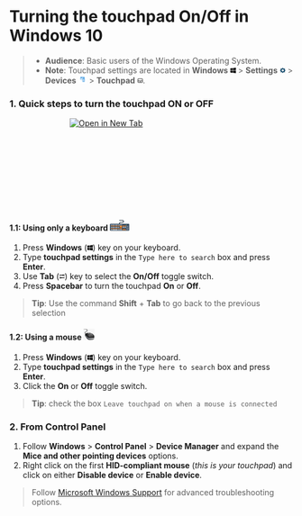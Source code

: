 # Turning the touchpad On/Off in Windows 10

>- **Audience**: Basic users of the Windows Operating System.
>- **Note**: Touchpad settings are located in **Windows** <img src="https://raw.githubusercontent.com/Olena1925/touchpad/master/Windows%20Icon.png" width="10" height="10"/> > **Settings** <img src="https://raw.githubusercontent.com/Olena1925/touchpad/master/Settings%20Icon.png" width="10" height="10"/> > **Devices** <img src="https://raw.githubusercontent.com/Olena1925/touchpad/master/Devices%20Icon.PNG" width="15" height="15"/> > **Touchpad** <img src="https://raw.githubusercontent.com/Olena1925/touchpad/master/Touchpad%20Icon.png" width="10" height="10"/>.

### 1. Quick steps to turn the touchpad ON or OFF

<a href="https://raw.githubusercontent.com/Olena1925/touchpad/master/navigate.gif" target="blank">
<img src="https://raw.githubusercontent.com/Olena1925/touchpad/master/navigate.gif" width="290" height="160" align="middle" alt="Open in New Tab" style = "display: block; margin-left: auto; margin-right:auto;"/></a>

#### 1.1: Using only a keyboard <img src="https://raw.githubusercontent.com/Olena1925/Touchpad/master/Keyboard%20Icon.jpg" width="35" height="20"/>

1. Press **Windows** (<img src="https://raw.githubusercontent.com/Olena1925/touchpad/master/Windows%20Icon.png" width="10" height="10"/>) key on your keyboard.
2. Type **touchpad settings** in the `Type here to search` box and press **Enter**.
3. Use **Tab** (<img src="https://raw.githubusercontent.com/Olena1925/touchpad/master/Tab%20Icon.png" width="10" height="10"/>) key to select the **On/Off** toggle switch.
4. Press **Spacebar** to turn the touchpad **On** or **Off**.

> **Tip**: Use the command **Shift** + **Tab** to go back to the previous selection

#### 1.2: Using a mouse <img src="https://raw.githubusercontent.com/Olena1925/Touchpad/master/Mouse%20Icon.jpg" width="20" height="20"/>

1. Press **Windows** (<img src="https://raw.githubusercontent.com/Olena1925/touchpad/master/Windows%20Icon.png" width="10" height="10"/>) key on your keyboard.
2. Type **touchpad settings** in the `Type here to search` box and press **Enter**.
3. Click the **On** or **Off** toggle switch.

>**Tip**: check the box `Leave touchpad on when a mouse is connected`

### 2. From Control Panel

1. Follow **Windows** > **Control Panel** > **Device Manager** and expand the **Mice and other pointing devices** options.
2. Right click on the first **HID-compliant mouse** (*this is your touchpad*) and click on either **Disable device** or **Enable device**.

>Follow [Microsoft Windows Support](https://support.microsoft.com/en-us/help/4027866/windows-fix-touchpad-problems-in-windows-10) for advanced troubleshooting options.

